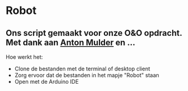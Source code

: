 # Robot
## Ons script gemaakt voor onze O&O opdracht. Met dank aan [Anton Mulder](https://github.com/antonmulder) en ...

Hoe werkt het:
- Clone de bestanden met de terminal of desktop client
- Zorg ervoor dat de bestanden in het mapje "Robot" staan
- Open met de Arduino IDE

